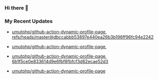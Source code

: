 ### Hi there 👋
<!--
**umutphp/umutphp** is a ✨ _special_ ✨ repository because its `README.md` (this file) appears on your GitHub profile.
Here are some ideas to get you started:
- 🔭 I’m currently working on ...
- 🌱 I’m currently learning ...
- 👯 I’m looking to collaborate on ...
- 🤔 I’m looking for help with ...
- 💬 Ask me about ...
- 📫 How to reach me: ...
- 😄 Pronouns: ...
- ⚡ Fun fact: ...
-->

### My Recent Updates
<!-- START gadpp -->
- [umutphp/github-action-dynamic-profile-page](https://github.com/umutphp/github-action-dynamic-profile-page), [refs/heads/master@dbccabbb53897e440ea26b3b196ff96fc94e2242](https://github.com/umutphp/github-action-dynamic-profile-page/commit/dbccabbb53897e440ea26b3b196ff96fc94e2242)
- [umutphp/github-action-dynamic-profile-page](https://github.com/umutphp/github-action-dynamic-profile-page), [](https://github.com/umutphp/github-action-dynamic-profile-page/commit/674b1ed7c76f34ed8ea92b0c3c257a4bfaad51c1)
- [umutphp/github-action-dynamic-profile-page](https://github.com/umutphp/github-action-dynamic-profile-page), [6b1f5ce0e833614d9e6fbf8fbfcf3d62ecae52d3](https://github.com/umutphp/github-action-dynamic-profile-page/commit/6b1f5ce0e833614d9e6fbf8fbfcf3d62ecae52d3)

- [umutphp/github-action-dynamic-profile-page](https://github.com/umutphp/github-action-dynamic-profile-page)
